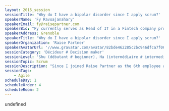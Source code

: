 ```yaml
---
layout: 2015_session
sessionTitle: 'Why do I have a bipolar disorder since I apply scrum?'
speakerName: 'Fy Ravoajanahary'
speakerEmail: fy@raisepartner.com
speakerBio: "Fy currently serves as Head of IT in a Fintech company providing software components in robust risk management and optimization to the finance industry across the globe : Institutional investors, Investment managers, wealth managers, retail, etc.\nPrior to this position, he has been working as research engineer in the field of Service Oriented Architecture as well as Java developper in the software industry. Fy holds a Master's degree in Computer science from Grenoble university."
speakerAddress: Grenoble
speakerTitle: 'Why do I have a bipolar disorder since I apply scrum?'
speakerOrganization: 'Raise Partner'
speakerAvatarUrl: '//www.gravatar.com/avatar/82bde462285c2bc946dfca7f0621e86e?size=200&default=mm'
sessionCategory: 'Décideur # Decision maker'
sessionLevel: 'Shu (débutant # beginner), Ha (intermédiaire # intermediate)'
sessionTopic: Scrum
sessionDescription: "Since I joined Raise Partner as the 6th employee and the only IT guy among mathematicians 4 years ago, I have held several positions starting from developper, to head of IT, through consultant, project manager, network administrator, pre-sales, etc.\nFrom my previous experience at an internet major player, my valuable take away was an intensive usage of the scrum methodology which of course I was eager to apply to this new environment where I progressively built the team. Judging from the different projects I have been involved in either as developper, project manager or scrum master (PSMI), scrum could be a weapon representing your best ally as well as the one bringing you the opportunity to shoot your foot with. Several explainations I would like to elaborate on are eligible : project vs product, cultural (composition of the team, clients you deal with), team members background. I would like to share and getting your feedback from my current feeling being torn between getting deeper in the experience and give up scrum in favor of something more traditional. "
sessionTags:
    - Agile
scheduleDay: 1
scheduleOrder: 4
scheduleRoom: 2
---
```


undefined
